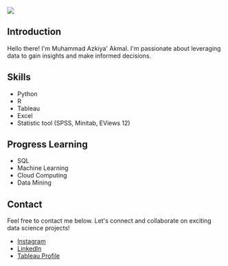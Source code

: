 <img src="https://github.com/azzkik/azzkik/blob/main Black%20Typographic%20Retro%20Moon%20and%20Astronaut%20Twitter%20Header.png">

## Introduction
Hello there! I'm Muhammad Azkiya' Akmal. I'm passionate about leveraging data to gain insights and make informed decisions.

## Skills
- Python
- R
- Tableau
- Excel
- Statistic tool (SPSS, Minitab, EViews 12)

## Progress Learning
- SQL
- Machine Learning
- Cloud Computing
- Data Mining

## Contact
Feel free to contact me below. Let's connect and collaborate on exciting data science projects!

- [Instagram](https://instagram.com/azkiyakmal)
- [LinkedIn](https://www.linkedin.com/in/azkiyaakmal/)
- [Tableau Profile](https://public.tableau.com/app/profile/muhammad.azkiya.akmal/vizzes)
